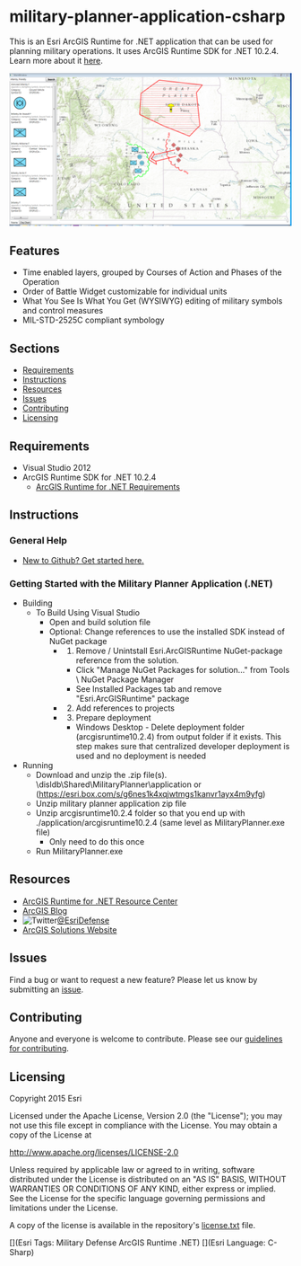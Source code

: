 # military-planner-application-csharp

This is an Esri ArcGIS Runtime for .NET application that can be used for planning military operations.  It uses ArcGIS Runtime SDK for .NET 10.2.4. Learn more about it [here](https://developers.arcgis.com/net/).

![Image of Military Planner Application](ScreenShot.PNG?raw=true) 

## Features
* Time enabled layers, grouped by Courses of Action and Phases of the Operation
* Order of Battle Widget customizable for individual units
* What You See Is What You Get (WYSIWYG) editing of military symbols and control measures
* MIL-STD-2525C compliant symbology

## Sections

* [Requirements](#requirements)
* [Instructions](#instructions)
* [Resources](#resources)
* [Issues](#issues)
* [Contributing](#contributing)
* [Licensing](#licensing)

## Requirements

* Visual Studio 2012
* ArcGIS Runtime SDK for .NET 10.2.4
	* [ArcGIS Runtime for .NET Requirements](https://developers.arcgis.com/net/desktop/guide/system-requirements.htm)

## Instructions

### General Help

* [New to Github? Get started here.](http://htmlpreview.github.com/?https://github.com/Esri/esri.github.com/blob/master/help/esri-getting-to-know-github.html)

### Getting Started with the Military Planner Application (.NET)

* Building
	* To Build Using Visual Studio
		* Open and build solution file
		* Optional: Change references to use the installed SDK instead of NuGet package
			* 1. Remove / Unintstall Esri.ArcGISRuntime NuGet-package reference from the solution.
				* Click "Manage NuGet Packages for solution..." from Tools \ NuGet Package Manager
				* See Installed Packages tab and remove "Esri.ArcGISRuntime" package
			* 2. Add references to projects
			* 3. Prepare deployment
				* Windows Desktop - Delete deployment folder (arcgisruntime10.2.4) from output folder if it exists. This step makes sure that centralized developer deployment is used and no deployment is needed
* Running
	* Download and unzip the .zip file(s).  \\disldb\Shared\MilitaryPlanner\application or (https://esri.box.com/s/g6nes1k4xqjwtmgs1kanvr1ayx4m9yfg)
	* Unzip military planner application zip file
	* Unzip arcgisruntime10.2.4 folder so that you end up with ./application/arcgisruntime10.2.4  (same level as MilitaryPlanner.exe file)
		* Only need to do this once
	* Run MilitaryPlanner.exe

## Resources

* [ArcGIS Runtime for .NET Resource Center](https://developers.arcgis.com/net/)
* [ArcGIS Blog](http://blogs.esri.com/esri/arcgis/)
* ![Twitter](https://g.twimg.com/twitter-bird-16x16.png)[@EsriDefense](http://twitter.com/EsriDefense)
* [ArcGIS Solutions Website](http://solutions.arcgis.com/military/)

## Issues

Find a bug or want to request a new feature?  Please let us know by submitting an [issue](https://github.com/ArcGIS/military-planner-application-csharp/issues).

## Contributing

Anyone and everyone is welcome to contribute. Please see our [guidelines for contributing](https://github.com/esri/contributing).

## Licensing
Copyright 2015 Esri

Licensed under the Apache License, Version 2.0 (the "License");
you may not use this file except in compliance with the License.
You may obtain a copy of the License at

   http://www.apache.org/licenses/LICENSE-2.0

Unless required by applicable law or agreed to in writing, software
distributed under the License is distributed on an "AS IS" BASIS,
WITHOUT WARRANTIES OR CONDITIONS OF ANY KIND, either express or implied.
See the License for the specific language governing permissions and
limitations under the License.

A copy of the license is available in the repository's [license.txt](https://github.com/ArcGIS/military-planner-application-csharp/blob/master/license.txt) file.

[](Esri Tags: Military Defense ArcGIS Runtime .NET)
[](Esri Language: C-Sharp) 
